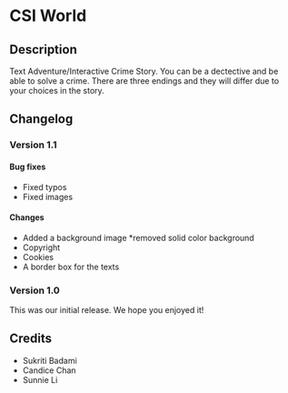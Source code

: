 
# CSI World

## Description
Text Adventure/Interactive Crime Story. You can be a dectective and be able to solve a crime. There are three endings and they will differ due to your choices in the story. 

<!--
## FAQs

### Insert question here?
Insert answer here.

### Insert question here?
Insert answer here.
-->
## Changelog

### Version 1.1

#### Bug fixes
 * Fixed typos
 * Fixed images

#### Changes
 * Added a background image
    *removed solid color background
 * Copyright
 * Cookies
 * A border box for the texts

### Version 1.0
This was our initial release. We hope you enjoyed it!

## Credits
* Sukriti Badami
* Candice Chan
* Sunnie Li
